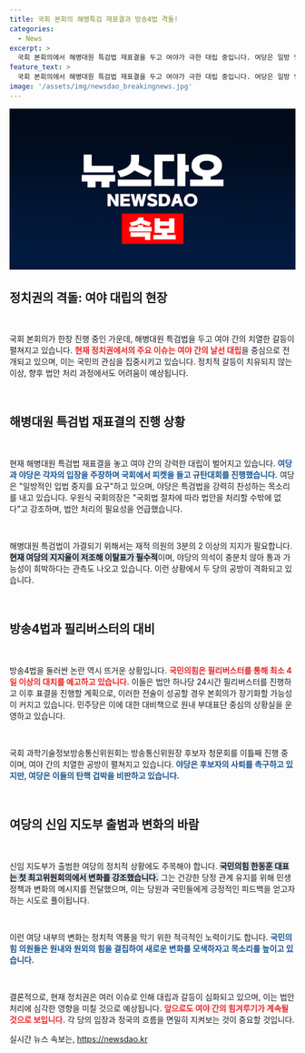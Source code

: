 ```yaml
---
title: 국회 본회의 해병특검 재표결과 방송4법 격돌!
categories:
  - News
excerpt: >
  국회 본회의에서 해병대원 특검법 재표결을 두고 여야가 극한 대립 중입니다. 여당은 일방 입법 중지를 외치며, 야당은 특검법 찬성을 강조하고 있어 소란이 예상됩니다. 정국의 향방이 주목됩니다!
feature_text: >
  국회 본회의에서 해병대원 특검법 재표결을 두고 여야가 극한 대립 중입니다. 여당은 일방 입법 중지를 외치며, 야당은 특검법 찬성을 강조하고 있어 소란이 예상됩니다. 정국의 향방이 주목됩니다!
image: '/assets/img/newsdao_breakingnews.jpg'
---
```


<p><img src="/assets/img/newsdao_breakingnews.jpg" alt="ranknews 속보" /></p>

<h2 data-ke-size="size26">정치권의 격돌: 여야 대립의 현장</h2>

<p data-ke-size="size16">&nbsp;</p>

<p>국회 본회의가 한창 진행 중인 가운데, 해병대원 특검법을 두고 여야 간의 치열한 갈등이 펼쳐지고 있습니다. <b><span style="color: #ee2323;">현재 정치권에서의 주요 이슈는 여야 간의 날선 대립</span></b>을 중심으로 전개되고 있으며, 이는 국민의 관심을 집중시키고 있습니다. 정치적 갈등이 치유되지 않는 이상, 향후 법안 처리 과정에서도 어려움이 예상됩니다. </p>

<p data-ke-size="size16">&nbsp;</p>

<h2 data-ke-size="size26">해병대원 특검법 재표결의 진행 상황</h2>

<p data-ke-size="size16">&nbsp;</p>

<p>현재 해병대원 특검법 재표결을 놓고 여야 간의 강력한 대립이 벌어지고 있습니다. <b><span style="color: #1a5490;">여당과 야당은 각자의 입장을 주장하며 국회에서 피켓을 들고 규탄대회를 진행했습니다.</span></b> 여당은 "일방적인 입법 중지를 요구"하고 있으며, 야당은 특검법을 강력히 찬성하는 목소리를 내고 있습니다. 우원식 국회의장은 "국회법 절차에 따라 법안을 처리할 수밖에 없다"고 강조하며, 법안 처리의 필요성을 언급했습니다.</p>

<p data-ke-size="size16">&nbsp;</p>

<p>해병대원 특검법이 가결되기 위해서는 재적 의원의 3분의 2 이상의 지지가 필요합니다. <b><span style="background-color: #21538527;">현재 여당의 지지율이 저조해 이탈표가 필수적</span></b>이며, 야당의 의석이 충분치 않아 통과 가능성이 희박하다는 관측도 나오고 있습니다. 이런 상황에서 두 당의 공방이 격화되고 있습니다.</p>

<p data-ke-size="size16">&nbsp;</p>

<h2 data-ke-size="size26">방송4법과 필리버스터의 대비</h2>

<p data-ke-size="size16">&nbsp;</p>

<p>방송4법을 둘러싼 논란 역시 뜨거운 상황입니다. <b><span style="color: #ee2323;">국민의힘은 필리버스터를 통해 최소 4일 이상의 대치를 예고하고 있습니다.</span></b> 이들은 법안 하나당 24시간 필리버스터를 진행하고 이후 표결을 진행할 계획으로, 이러한 전술이 성공할 경우 본회의가 장기화할 가능성이 커지고 있습니다. 민주당은 이에 대한 대비책으로 원내 부대표단 중심의 상황실을 운영하고 있습니다.</p>

<p data-ke-size="size16">&nbsp;</p>

<p>국회 과학기술정보방송통신위원회는 방송통신위원장 후보자 청문회를 이틀째 진행 중이며, 여야 간의 치열한 공방이 펼쳐지고 있습니다. <b><span style="color: #1a5490;">야당은 후보자의 사퇴를 촉구하고 있지만, 여당은 이들의 탄핵 겁박을 비판하고 있습니다.</span></b></p>

<p data-ke-size="size16">&nbsp;</p>

<h2 data-ke-size="size26">여당의 신임 지도부 출범과 변화의 바람</h2>

<p data-ke-size="size16">&nbsp;</p>

<p>신임 지도부가 출범한 여당의 정치적 상황에도 주목해야 합니다. <b><span style="background-color: #21538527;">국민의힘 한동훈 대표는 첫 최고위원회의에서 변화를 강조했습니다.</span></b> 그는 건강한 당정 관계 유지를 위해 민생 정책과 변화의 메시지를 전달했으며, 이는 당원과 국민들에게 긍정적인 피드백을 얻고자 하는 시도로 풀이됩니다. </p>

<p data-ke-size="size16">&nbsp;</p>

<p>이런 여당 내부의 변화는 정치적 역풍을 막기 위한 적극적인 노력이기도 합니다. <b><span style="color: #1a5490;">국민의힘 의원들은 원내와 원외의 힘을 결집하여 새로운 변화를 모색하자고 목소리를 높이고 있습니다.</span></b></p>

<p data-ke-size="size16">&nbsp;</p>

<p>결론적으로, 현재 정치권은 여러 이슈로 인해 대립과 갈등이 심화되고 있으며, 이는 법안 처리에 심각한 영향을 미칠 것으로 예상됩니다. <b><span style="color: #ee2323;">앞으로도 여야 간의 힘겨루기가 계속될 것으로 보입니다.</span></b> 각 당의 입장과 정국의 흐름을 면밀히 지켜보는 것이 중요할 것입니다.</p>
실시간 뉴스 속보는, <a href="https://newsdao.kr" rel="dofollow">https://newsdao.kr</a>


